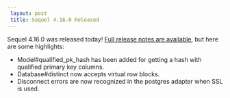 ```yaml
---
 layout: post
 title: Sequel 4.16.0 Released
---
```


Sequel 4.16.0 was released today!  <a href="/rdoc/files/doc/release_notes/4_16_0_txt.html">Full release notes are available</a>, but here are some highlights:

* Model#qualified_pk_hash has been added for getting a hash with qualified primary key columns.
* Database#distinct now accepts virtual row blocks.
* Disconnect errors are now recognized in the postgres adapter when SSL is used.
